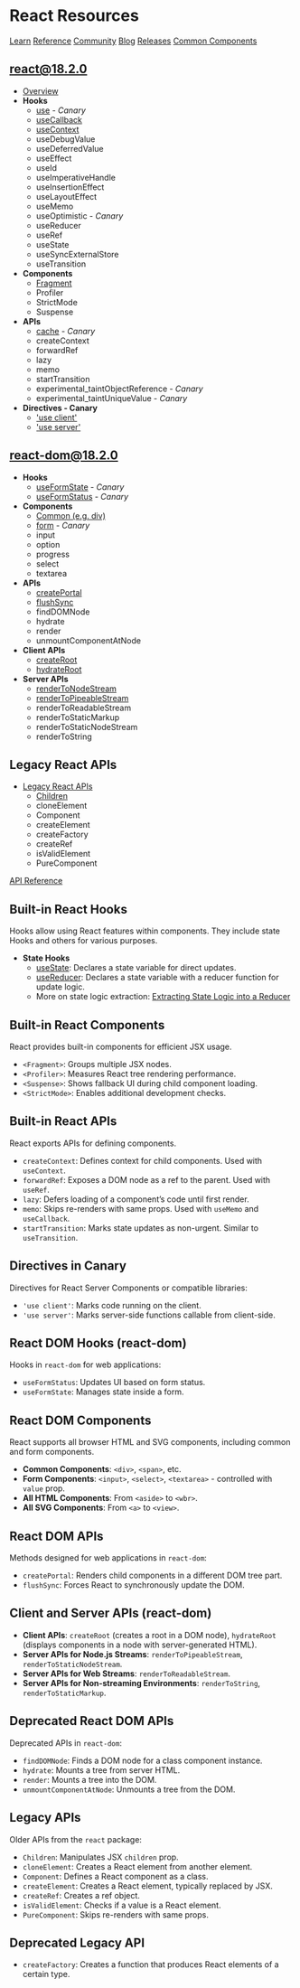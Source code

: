# React Resources

[Learn](https://react.dev/learn)
[Reference](https://react.dev/reference/react)
[Community](https://react.dev/community)
[Blog](https://react.dev/blog)
[Releases](https://github.com/facebook/react/releases)
[Common Components](https://react.dev/reference/react-dom/components/common)

## [react@18.2.0](https://react.dev/reference/react)

- [Overview](https://react.dev/reference/react)
- **Hooks**
  - [use](https://react.dev/reference/react/use) - *Canary*
  - [useCallback](https://react.dev/reference/react/useCallback)
  - [useContext](https://react.dev/reference/react/useContext)
  - useDebugValue
  - useDeferredValue
  - useEffect
  - useId
  - useImperativeHandle
  - useInsertionEffect
  - useLayoutEffect
  - useMemo
  - useOptimistic - *Canary*
  - useReducer
  - useRef
  - useState
  - useSyncExternalStore
  - useTransition
- **Components**
  - [Fragment](https://react.dev/reference/react/Fragment)
  - Profiler
  - StrictMode
  - Suspense
- **APIs**
  - [cache](https://react.dev/reference/react/cache) - *Canary*
  - createContext
  - forwardRef
  - lazy
  - memo
  - startTransition
  - experimental_taintObjectReference - *Canary*
  - experimental_taintUniqueValue - *Canary*
- **Directives - Canary**
  - ['use client'](https://react.dev/reference/react/use-client)
  - ['use server'](https://react.dev/reference/react/use-server)

## [react-dom@18.2.0](https://react.dev/reference/react-dom)

- **Hooks**
  - [useFormState](https://react.dev/reference/react-dom/hooks/useFormState) - *Canary*
  - [useFormStatus](https://react.dev/reference/react-dom/hooks/useFormStatus) - *Canary*
- **Components**
  - [Common (e.g. div)](https://react.dev/reference/react-dom/components/common)
  - [form](https://react.dev/reference/react-dom/components/form) - *Canary*
  - input
  - option
  - progress
  - select
  - textarea
- **APIs**
  - [createPortal](https://react.dev/reference/react-dom/createPortal)
  - [flushSync](https://react.dev/reference/react-dom/flushSync)
  - findDOMNode
  - hydrate
  - render
  - unmountComponentAtNode
- **Client APIs**
  - [createRoot](https://react.dev/reference/react-dom/client/createRoot)
  - [hydrateRoot](https://react.dev/reference/react-dom/client/hydrateRoot)
- **Server APIs**
  - [renderToNodeStream](https://react.dev/reference/react-dom/server/renderToNodeStream)
  - [renderToPipeableStream](https://react.dev/reference/react-dom/server/renderToPipeableStream)
  - renderToReadableStream
  - renderToStaticMarkup
  - renderToStaticNodeStream
  - renderToString

## Legacy React APIs

- [Legacy React APIs](https://react.dev/reference/react/legacy)
  - [Children](https://react.dev/reference/react/Children)
  - cloneElement
  - Component
  - createElement
  - createFactory
  - createRef
  - isValidElement
  - PureComponent

[API Reference](https://react.dev/reference/react)

## Built-in React Hooks

Hooks allow using React features within components. They include state Hooks and others for various purposes.

- **State Hooks**
  - [useState](https://react.dev/reference/react/useState): Declares a state variable for direct updates.
  - [useReducer](https://react.dev/reference/react/useReducer): Declares a state variable with a reducer function for update logic.
  - More on state logic extraction: [Extracting State Logic into a Reducer](https://react.dev/learn/extracting-state-logic-into-a-reducer)

## Built-in React Components

React provides built-in components for efficient JSX usage.

- `<Fragment>`: Groups multiple JSX nodes.
- `<Profiler>`: Measures React tree rendering performance.
- `<Suspense>`: Shows fallback UI during child component loading.
- `<StrictMode>`: Enables additional development checks.

## Built-in React APIs

React exports APIs for defining components.

- `createContext`: Defines context for child components. Used with `useContext`.
- `forwardRef`: Exposes a DOM node as a ref to the parent. Used with `useRef`.
- `lazy`: Defers loading of a component’s code until first render.
- `memo`: Skips re-renders with same props. Used with `useMemo` and `useCallback`.
- `startTransition`: Marks state updates as non-urgent. Similar to `useTransition`.

## Directives in Canary

Directives for React Server Components or compatible libraries:

- `'use client'`: Marks code running on the client.
- `'use server'`: Marks server-side functions callable from client-side.

## React DOM Hooks (react-dom)

Hooks in `react-dom` for web applications:

- `useFormStatus`: Updates UI based on form status.
- `useFormState`: Manages state inside a form.

## React DOM Components

React supports all browser HTML and SVG components, including common and form components.

- **Common Components**: `<div>`, `<span>`, etc.
- **Form Components**: `<input>`, `<select>`, `<textarea>` - controlled with `value` prop.
- **All HTML Components**: From `<aside>` to `<wbr>`.
- **All SVG Components**: From `<a>` to `<view>`.

## React DOM APIs

Methods designed for web applications in `react-dom`:

- `createPortal`: Renders child components in a different DOM tree part.
- `flushSync`: Forces React to synchronously update the DOM.

## Client and Server APIs (react-dom)

- **Client APIs**: `createRoot` (creates a root in a DOM node), `hydrateRoot` (displays components in a node with server-generated HTML).
- **Server APIs for Node.js Streams**: `renderToPipeableStream`, `renderToStaticNodeStream`.
- **Server APIs for Web Streams**: `renderToReadableStream`.
- **Server APIs for Non-streaming Environments**: `renderToString`, `renderToStaticMarkup`.

## Deprecated React DOM APIs

Deprecated APIs in `react-dom`:

- `findDOMNode`: Finds a DOM node for a class component instance.
- `hydrate`: Mounts a tree from server HTML.
- `render`: Mounts a tree into the DOM.
- `unmountComponentAtNode`: Unmounts a tree from the DOM.

## Legacy APIs

Older APIs from the `react` package:

- `Children`: Manipulates JSX `children` prop.
- `cloneElement`: Creates a React element from another element.
- `Component`: Defines a React component as a class.
- `createElement`: Creates a React element, typically replaced by JSX.
- `createRef`: Creates a ref object.
- `isValidElement`: Checks if a value is a React element.
- `PureComponent`: Skips re-renders with same props.

## Deprecated Legacy API

- `createFactory`: Creates a function that produces React elements of a certain type.
